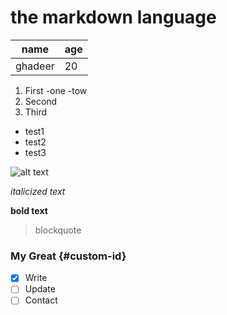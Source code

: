 # the markdown language

| name | age|
| ---- | ---|
|ghadeer |20|

1. First 
 -one 
 -tow
2. Second 
3. Third 

- test1
- test2
- test3

![alt text](https://play-lh.googleusercontent.com/PCpXdqvUWfCW1mXhH1Y_98yBpgsWxuTSTofy3NGMo9yBTATDyzVkqU580bfSln50bFU)

*italicized text*

**bold text**

> blockquote

### My Great  {#custom-id}

- [x] Write 
- [ ] Update 
- [ ] Contact
